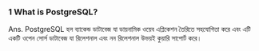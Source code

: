 
### 1 What is PostgreSQL?

Ans. PostgreSQL হল ব্যাকেন্ড ডাটাবেজ যা ডায়নামিক ওয়েব এপ্লিকেশন তৈরিতে সহযোগিতা করে এবং এটি একটি  ওপেন সোর্স ডাটাবেজ যা রিলেশনাল এবং নন রিলেশনাল উভয়ই কুয়ারি সাপোর্ট করে।

